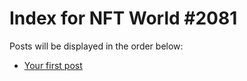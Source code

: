 # Index for NFT World #2081
Posts will be displayed in the order below:

- [Your first post](./001-first.md)

